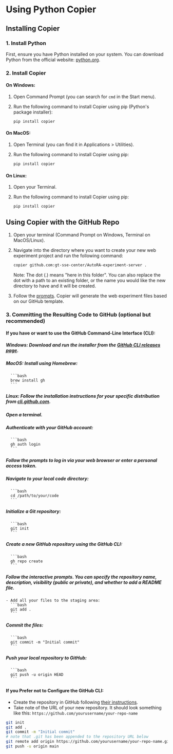 # Using Python Copier

## Installing Copier

### 1. Install Python

First, ensure you have Python installed on your system. You can download Python from the official website: [python.org](https://www.python.org/).

### 2. Install Copier

#### On Windows:

1. Open Command Prompt (you can search for `cmd` in the Start menu).

2. Run the following command to install Copier using pip (Python's package installer):

   ```sh
   pip install copier
   ```

#### On MacOS:

1. Open Terminal (you can find it in Applications > Utilities).

2. Run the following command to install Copier using pip:

   ```sh
   pip install copier
   ```

#### On Linux:

1. Open your Terminal.

2. Run the following command to install Copier using pip:

   ```sh
   pip install copier
   ```

## Using Copier with the GitHub Repo

1. Open your terminal (Command Prompt on Windows, Terminal on MacOS/Linux).

2. Navigate into the directory where you want to create your new web experiment project and run the following command:

   ```sh
   copier github.com:gt-sse-center/AutoRA-experiment-server .
   ```
   
   Note: The dot (.) means "here in this folder". You can also replace the dot with a path to an existing folder, or the name you would like the new directory to have and it will be created.


4. Follow the [prompts](docs%questionnaire.md). Copier will generate the web experiment files based on our GitHub template.

### 3. Committing the Resulting Code to GitHub (optional but recommended)

#### If you have or want to use the GitHub Command-Line Interface (CLI):

##### Windows: Download and run the installer from the [GitHub CLI releases page](https://github.com/cli/cli/releases).

##### MacOS: Install using Homebrew:
      ```bash
      brew install gh
      ```
##### Linux: Follow the installation instructions for your specific distribution from [cli.github.com](https://cli.github.com/).
    
##### Open a terminal.
##### Authenticate with your GitHub account:
      ```bash
      gh auth login
      ```
##### Follow the prompts to log in via your web browser or enter a personal access token.
##### Navigate to your local code directory:
      ```bash
      cd /path/to/your/code
      ```
##### Initialize a Git repository:
      ```bash
      git init
      ```
##### Create a new GitHub repository using the GitHub CLI:
      ```bash
      gh repo create
      ```
##### Follow the interactive prompts. You can specify the repository name, description, visibility (public or private), and whether to add a README file.
    - Add all your files to the staging area:
      ```bash
      git add .
      ```
##### Commit the files:
      ```bash
      git commit -m "Initial commit"
      ```
##### Push your local repository to GitHub:
      ```bash
      git push -u origin HEAD
      ```

#### If you Prefer not to Configure the GitHub CLI:

- Create the repository in GitHub following [their instructions](https://docs.github.com/en/repositories/creating-and-managing-repositories/creating-a-new-repository). 
- Take note of the URL of your new repository. It should look something like this: `https://github.com/yourusername/your-repo-name`
```sh
git init
git add .
git commit -m "Initial commit"
# note that .git has been appended to the repository URL below
git remote add origin https://github.com/yourusername/your-repo-name.git
git push -u origin main
```